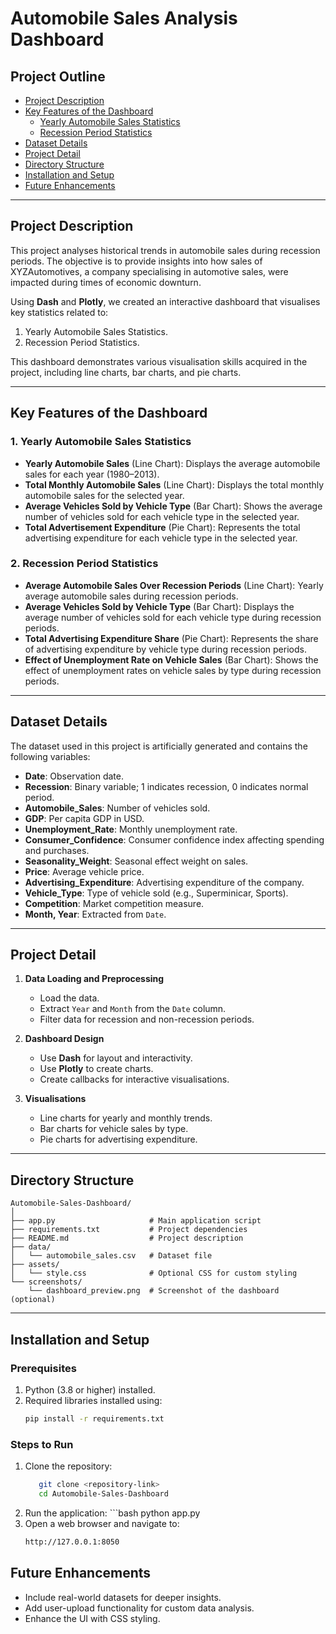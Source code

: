 # **Automobile Sales Analysis Dashboard**

## Project Outline

- [Project Description](#Project-Description)
- [Key Features of the Dashboard](#key-features-of-the-dashboard)
  - [Yearly Automobile Sales Statistics](#yearly-automobile-sales-statistics)
  - [Recession Period Statistics](#recession-period-statistics)
- [Dataset Details](#Dataset-Details)
- [Project Detail](#Project-Detail)
- [Directory Structure](#directory-structure)
- [Installation and Setup](#installation-and-setup)
- [Future Enhancements](#Future_Enhancements)


---
## **Project Description**
This project analyses historical trends in automobile sales during recession periods. The objective is to provide insights into how sales of XYZAutomotives, a company specialising in automotive sales, were impacted during times of economic downturn.

Using **Dash** and **Plotly**, we created an interactive dashboard that visualises key statistics related to:
1. Yearly Automobile Sales Statistics.
2. Recession Period Statistics.

This dashboard demonstrates various visualisation skills acquired in the project, including line charts, bar charts, and pie charts.

---


## **Key Features of the Dashboard**

### **1. Yearly Automobile Sales Statistics**
- **Yearly Automobile Sales** (Line Chart): Displays the average automobile sales for each year (1980–2013).
- **Total Monthly Automobile Sales** (Line Chart): Displays the total monthly automobile sales for the selected year.
- **Average Vehicles Sold by Vehicle Type** (Bar Chart): Shows the average number of vehicles sold for each vehicle type in the selected year.
- **Total Advertisement Expenditure** (Pie Chart): Represents the total advertising expenditure for each vehicle type in the selected year.

### **2. Recession Period Statistics**
- **Average Automobile Sales Over Recession Periods** (Line Chart): Yearly average automobile sales during recession periods.
- **Average Vehicles Sold by Vehicle Type** (Bar Chart): Displays the average number of vehicles sold for each vehicle type during recession periods.
- **Total Advertising Expenditure Share** (Pie Chart): Represents the share of advertising expenditure by vehicle type during recession periods.
- **Effect of Unemployment Rate on Vehicle Sales** (Bar Chart): Shows the effect of unemployment rates on vehicle sales by type during recession periods.

---

## **Dataset Details**
The dataset used in this project is artificially generated and contains the following variables:
- **Date**: Observation date.
- **Recession**: Binary variable; 1 indicates recession, 0 indicates normal period.
- **Automobile_Sales**: Number of vehicles sold.
- **GDP**: Per capita GDP in USD.
- **Unemployment_Rate**: Monthly unemployment rate.
- **Consumer_Confidence**: Consumer confidence index affecting spending and purchases.
- **Seasonality_Weight**: Seasonal effect weight on sales.
- **Price**: Average vehicle price.
- **Advertising_Expenditure**: Advertising expenditure of the company.
- **Vehicle_Type**: Type of vehicle sold (e.g., Superminicar, Sports).
- **Competition**: Market competition measure.
- **Month, Year**: Extracted from `Date`.

---

## **Project Detail**
1. **Data Loading and Preprocessing**
   - Load the data.
   - Extract `Year` and `Month` from the `Date` column.
   - Filter data for recession and non-recession periods.

2. **Dashboard Design**
   - Use **Dash** for layout and interactivity.
   - Use **Plotly** to create charts.
   - Create callbacks for interactive visualisations.

3. **Visualisations**
   - Line charts for yearly and monthly trends.
   - Bar charts for vehicle sales by type.
   - Pie charts for advertising expenditure.

---

## **Directory Structure**
```
Automobile-Sales-Dashboard/
│
├── app.py                     # Main application script
├── requirements.txt           # Project dependencies
├── README.md                  # Project description
├── data/
│   └── automobile_sales.csv   # Dataset file
├── assets/
│   └── style.css              # Optional CSS for custom styling
└── screenshots/
    └── dashboard_preview.png  # Screenshot of the dashboard (optional)
```
---

## **Installation and Setup**

### **Prerequisites**
1. Python (3.8 or higher) installed.
2. Required libraries installed using:
   ```bash
   pip install -r requirements.txt
### **Steps to Run**

1. Clone the repository:
    ```bash
       git clone <repository-link>
       cd Automobile-Sales-Dashboard
2. Run the application:
       ```bash
          python app.py
3. Open a web browser and navigate to:
     ```bash
     http://127.0.0.1:8050


## **Future Enhancements**

- Include real-world datasets for deeper insights.
- Add user-upload functionality for custom data analysis.
- Enhance the UI with CSS styling.


